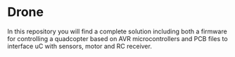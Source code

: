# Drone

In this repository you will find a complete solution including both a firmware for controlling a quadcopter based on AVR microcontrollers and PCB files to interface uC with sensors, motor and RC receiver.
